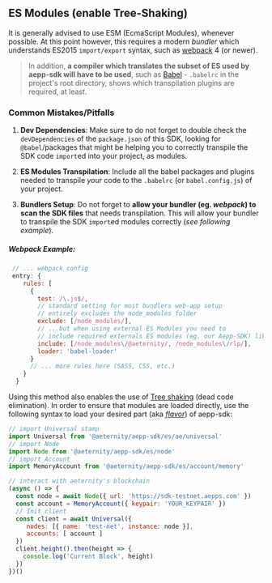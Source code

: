 ## ES Modules (enable Tree-Shaking)

It is generally advised to use ESM (EcmaScript Modules), whenever possible. At
this point however, this requires a modern _bundler_ which understands ES2015
`import/export` syntax, such as [webpack] 4 (or newer).

> In addition, **a compiler
which translates the subset of ES used by aepp-sdk will have to be used**, such as
[Babel] - `.babelrc` in the project's root directory, shows which transpilation plugins are required, at least.

### Common Mistakes/Pitfalls

1. **Dev Dependencies**: Make sure to do not forget to double check the `devDependencies` of the `package.json` of this SDK, looking for `@babel`/packages that might be helping you to correctly transpile the SDK code `import`ed into your project, as modules.

2. **ES Modules Transpilation**: Include all the babel packages and plugins needed to transpile _your_ code to the `.babelrc` (or `babel.config.js`) of your project.

3. **Bundlers Setup**: Do not forget to **allow your bundler (eg. _webpack_) to scan the SDK files** that needs transpilation. This will allow your bundler to transpile the SDK `import`ed modules correctly (_see following example_).


##### Webpack Example:
```js
 // ... webpack config
 entry: {
    rules: [
      {
        test: /\.js$/,
        // standard setting for most bundlers web-app setup
        // entirely excludes the node_modules folder
        exclude: [/node_modules/],
        // ...but when using external ES Modules you need to
        // include required externals ES modules (eg. our Aepp-SDK) like so:
        include: [/node_modules\/@aeternity/, /node_modules\/rlp/],
        loader: 'babel-loader'
      }
      // ... more rules here (SASS, CSS, etc.)
    }
  }
```

Using this method also enables the use of [Tree shaking] (dead code
elimination). In order to ensure that modules are loaded directly, use the following syntax to load your desired part (aka [_flavor_](../README.md)) of aepp-sdk:

```js
// import Universal stamp
import Universal from '@aeternity/aepp-sdk/es/ae/universal'
// import Node
import Node from '@aeternity/aepp-sdk/es/node'
// import Account
import MemoryAccount from '@aeternity/aepp-sdk/es/account/memory'

// interact with aeternity's blockchain
(async () => {
  const node = await Node({ url: 'https://sdk-testnet.aepps.com' })
  const account = MemoryAccount({ keypair: 'YOUR_KEYPAIR' })
  // Init client
  const client = await Universal({
     nodes: [{ name: 'test-net', instance: node }],
     accounts: [ account ]
  })
  client.height().then(height => {
    console.log('Current Block', height)
  })
})()
```

[webpack]: https://webpack.js.org/
[Babel]: https://babeljs.io/
[Tree shaking]: https://webpack.js.org/guides/tree-shaking/
